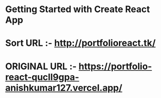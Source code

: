 # Getting Started with Create React App
# Sort URL :-     http://portfolioreact.tk/
# ORIGINAL URL :- https://portfolio-react-qucll9gpa-anishkumar127.vercel.app/
